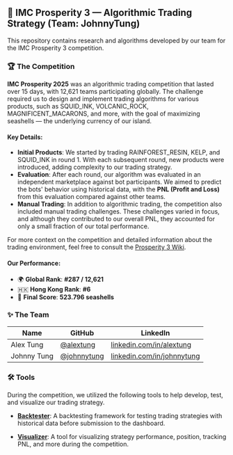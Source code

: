 ## 🐚 IMC Prosperity 3 — Algorithmic Trading Strategy (Team: JohnnyTung)

This repository contains research and algorithms developed by our team for the IMC Prosperity 3 competition.

### 🏆 The Competition

**IMC Prosperity 2025** was an algorithmic trading competition that lasted over 15 days, with 12,621 teams participating globally. The challenge required us to design and implement trading algorithms for various products, such as SQUID_INK, VOLCANIC_ROCK, MAGNIFICENT_MACARONS, and more, with the goal of maximizing seashells — the underlying currency of our island.

#### Key Details:
- **Initial Products**: We started by trading RAINFOREST_RESIN, KELP, and SQUID_INK in round 1. With each subsequent round, new products were introduced, adding complexity to our trading strategy.
- **Evaluation**: After each round, our algorithm was evaluated in an independent marketplace against bot participants. We aimed to predict the bots' behavior using historical data, with the **PNL (Profit and Loss)** from this evaluation compared against other teams.
- **Manual Trading**: In addition to algorithmic trading, the competition also included manual trading challenges. These challenges varied in focus, and although they contributed to our overall PNL, they accounted for only a small fraction of our total performance.

For more context on the competition and detailed information about the trading environment, feel free to consult the [Prosperity 3 Wiki](https://imc-prosperity.notion.site/Prosperity-3-Wiki-19ee8453a09380529731c4e6fb697ea4).

#### Our Performance:
- 🌍 **Global Rank**: **#287 / 12,621** 
- 🇭🇰 **Hong Kong Rank**: **#6**
- 🧮 **Final Score**: **523.796 seashells**

### ✨ The Team

| Name         | GitHub                                              | LinkedIn                                                |
|--------------|-----------------------------------------------------|----------------------------------------------------------|
| Alex Tung    | [@alextung](https://github.com/alextung)           | [linkedin.com/in/alextung](https://linkedin.com/in/alextung)     |
| Johnny Tung  | [@johnnytung](https://github.com/johnnytung)       | [linkedin.com/in/johnnytung](https://linkedin.com/in/johnnytung) |

### 🛠️ Tools
During the competition, we utilized the following tools to help develop, test, and visualize our trading strategy.

- **[Backtester](https://github.com/jmerle/imc-prosperity-3-backtester)**: A backtesting framework for testing trading strategies with historical data before submission to the dashboard.
  
- **[Visualizer](https://jmerle.github.io/imc-prosperity-3-visualizer/)**: A tool for visualizing strategy performance, position, tracking PNL, and more during the competition.

